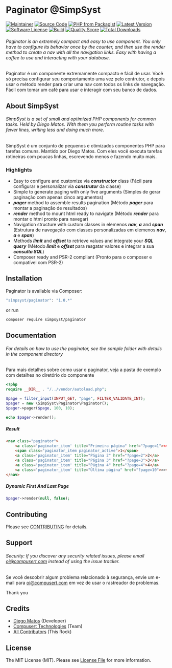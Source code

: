 # Paginator @SimpSyst

[![Maintainer](http://img.shields.io/badge/maintainer-@diegoamatos-blue.svg?style=flat-square)](https://twitter.com/diegoamatos)
[![Source Code](http://img.shields.io/badge/source-simpsyst/paginator-blue.svg?style=flat-square)](https://github.com/diegoamatos/paginator)
[![PHP from Packagist](https://img.shields.io/packagist/php-v/simpsyst/paginator.svg?style=flat-square)](https://packagist.org/packages/simpsyst/paginator)
[![Latest Version](https://img.shields.io/github/release/diegoamatos/paginator.svg?style=flat-square)](https://github.com/diegoamatos/paginator/releases)
[![Software License](https://img.shields.io/badge/license-MIT-brightgreen.svg?style=flat-square)](LICENSE)
[![Build](https://img.shields.io/scrutinizer/build/g/diegoamatos/paginator.svg?style=flat-square)](https://scrutinizer-ci.com/g/diegoamatos/paginator)
[![Quality Score](https://img.shields.io/scrutinizer/g/diegoamatos/paginator.svg?style=flat-square)](https://scrutinizer-ci.com/g/diegoamatos/paginator)
[![Total Downloads](https://img.shields.io/packagist/dt/simpsyst/paginator.svg?style=flat-square)](https://packagist.org/packages/simpsyst/paginator)

###### Paginator is an extremely compact and easy to use component. You only have to configure its behavior once by the counter, and then use the render method to create a nav with all the navigation links. Easy with having a coffee to use and interacting with your database.

Paginator é um componente extremamente compacto e fácil de usar. Você só precisa configurar seu comportamento uma vez pelo contrutor, e depois usar o método render para criar uma nav com todos os links de navegação. Fácil com tomar um café para usar e interagir com seu banco de dados.

## About SimpSyst

###### SimpSyst is a set of small and optimized PHP components for common tasks. Held by Diego Matos. With them you perform routine tasks with fewer lines, writing less and doing much more.

SimpSyst é um conjunto de pequenos e otimizados componentes PHP para tarefas comuns. Mantido por Diego Matos. Com eles você executa tarefas rotineiras com poucas linhas, escrevendo menos e fazendo muito mais.

### Highlights


- Easy to configure and customize via ***constructor*** class (Fácil para configurar e personalizar via ***construtor*** da classe)
- Simple to generate paging with only five arguments (Simples de gerar paginação com apenas cinco argumentos)
- ***pager*** method to assemble results pagination (Método ***pager*** para montar a paginação de resultados)
- ***render*** method to mount html ready to navigate (Método ***render*** para montar o html pronto para navegar)
- Navigation structure with custom classes in elemenos ***nav***, ***a*** and ***span*** (Estrutura de navegação com classes personalizadas em elemenos ***nav***, ***a*** e ***span***)
- Methods ***limit*** and ***offset*** to retrieve values ​​and integrate your ***SQL query*** (Método ***limit*** e ***offset*** para resgatar valores e integrar a sua ***consulta SQL***)
- Composer ready and PSR-2 compliant (Pronto para o composer e compatível com PSR-2)

## Installation

Paginator is available via Composer:

```bash
"simpsyst/paginator": "1.0.*"
```

or run

```bash
composer require simpsyst/paginator
```

## Documentation

###### For details on how to use the paginator, see the sample folder with details in the component directory

Para mais detalhes sobre como usar o paginator, veja a pasta de exemplo com detalhes no diretório do componente

```php
<?php
require __DIR__ . "/../vendor/autoload.php";

$page = filter_input(INPUT_GET, "page", FILTER_VALIDATE_INT);
$pager = new \SimpSyst\Paginator\Paginator();
$pager->pager($page, 100, 10);

echo $pager->render();
```

##### Result

````html
<nav class="paginator">
    <a class='paginator_item' title="Primeira página" href="?page=1"><<</a>
    <span class="paginator_item paginator_active">1</span>
    <a class='paginator_item' title="Página 2" href="?page=2">2</a>
    <a class='paginator_item' title="Página 3" href="?page=3">3</a>
    <a class='paginator_item' title="Página 4" href="?page=4">4</a>
    <a class='paginator_item' title="Última página" href="?page=10">>></a>
</nav>
````

##### Dynamic First And Last Page

````php
$pager->render(null, false);
````

## Contributing

Please see [CONTRIBUTING](https://github.com/diegoamatos/paginator/blob/master/CONTRIBUTING.md) for details.

## Support

###### Security: If you discover any security related issues, please email oi@compusert.com instead of using the issue tracker.

Se você descobrir algum problema relacionado à segurança, envie um e-mail para oi@compusert.com em vez de usar o rastreador de problemas.

Thank you

## Credits

- [Diego Matos](https://github.com/diegoamatos) (Developer)
- [Compusert Technologies](https://github.com/compusert) (Team)
- [All Contributors](https://github.com/diegoamatos/paginator/contributors) (This Rock)

## License

The MIT License (MIT). Please see [License File](https://github.com/diegoamatos/paginator/blob/master/LICENSE) for more information.